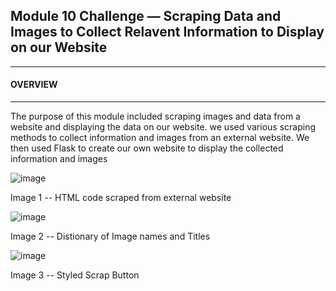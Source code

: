 
<h2>Module 10 Challenge — Scraping Data and Images to Collect Relavent Information to Display on our Website 
  </h2>
  
______________________________________________________________________
<h4>OVERVIEW 
</h4>

______________________________________________________________________
The purpose of this module included scraping images and data from a website and displaying the data on our website. we used various scraping methods to collect information and images from an external website. We then used Flask to create our own website to display the collected information and images



![image](https://user-images.githubusercontent.com/103878061/200100544-601c6353-fcf4-4df6-8112-d0cf0f923001.png)

Image 1 -- HTML code scraped from external website 

![image](https://user-images.githubusercontent.com/103878061/200100553-f0c31651-70b3-465e-ac3b-8050aa118d1c.png)

Image 2 -- Distionary of Image names and Titles 

![image](https://user-images.githubusercontent.com/103878061/200100565-2dd9bfde-73f5-4a38-a8b4-ace2b5f2dc45.png)

Image 3 -- Styled Scrap Button 

